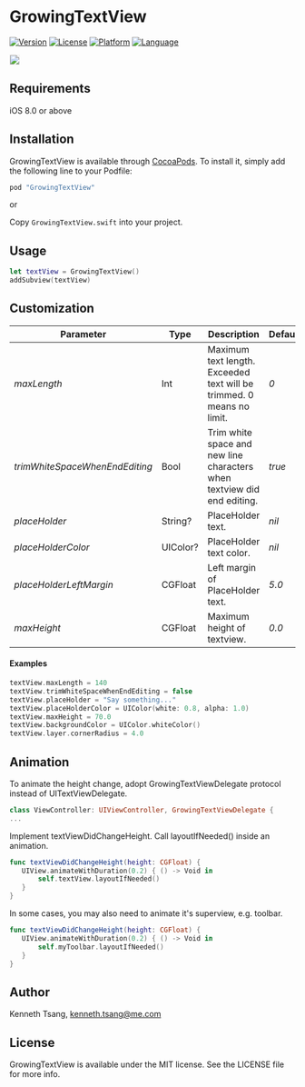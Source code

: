 # GrowingTextView

[![Version](https://img.shields.io/cocoapods/v/GrowingTextView.svg?style=flat)](http://cocoapods.org/pods/GrowingTextView)
[![License](https://img.shields.io/cocoapods/l/GrowingTextView.svg?style=flat)](http://cocoapods.org/pods/GrowingTextView)
[![Platform](https://img.shields.io/cocoapods/p/GrowingTextView.svg?style=flat)](http://cocoapods.org/pods/GrowingTextView)
[![Language](https://img.shields.io/badge/Language-Swift-orange.svg?style=flat)](http://cocoapods.org/pods/AddressBookKit)

<img src="DEMO.gif" border=1 style="border-color:#eeeeee">

## Requirements

iOS 8.0 or above

## Installation

GrowingTextView is available through [CocoaPods](http://cocoapods.org). To install
it, simply add the following line to your Podfile:

```ruby
pod "GrowingTextView"
```

or

Copy `GrowingTextView.swift` into your project.

## Usage

```swift
let textView = GrowingTextView()
addSubview(textView)
```

## Customization

Parameter | Type | Description | Default
--- | --- | --- | ---
*maxLength* | Int | Maximum text length. Exceeded text will be trimmed. 0 means no limit. | *0*
*trimWhiteSpaceWhenEndEditing* | Bool | Trim white space and new line characters when textview did end editing. | *true*
*placeHolder* | String? | PlaceHolder text. | *nil*
*placeHolderColor* | UIColor? | PlaceHolder text color. | *nil*
*placeHolderLeftMargin* | CGFloat | Left margin of PlaceHolder text. | *5.0*
*maxHeight* | CGFloat | Maximum height of textview. | *0.0*

#### Examples

```swift
textView.maxLength = 140
textView.trimWhiteSpaceWhenEndEditing = false
textView.placeHolder = "Say something..."
textView.placeHolderColor = UIColor(white: 0.8, alpha: 1.0)
textView.maxHeight = 70.0
textView.backgroundColor = UIColor.whiteColor()
textView.layer.cornerRadius = 4.0
```

## Animation
To animate the height change, adopt GrowingTextViewDelegate protocol instead of UITextViewDelegate.

```swift
class ViewController: UIViewController, GrowingTextViewDelegate {
...
```

Implement textViewDidChangeHeight. Call layoutIfNeeded() inside an animation. 

```swift
func textViewDidChangeHeight(height: CGFloat) {
   UIView.animateWithDuration(0.2) { () -> Void in
       self.textView.layoutIfNeeded()
   }
}
```

In some cases, you may also need to animate it's superview, e.g. toolbar.

```swift
func textViewDidChangeHeight(height: CGFloat) {
   UIView.animateWithDuration(0.2) { () -> Void in
       self.myToolbar.layoutIfNeeded()
   }
}
```

## Author

Kenneth Tsang, kenneth.tsang@me.com

## License

GrowingTextView is available under the MIT license. See the LICENSE file for more info.